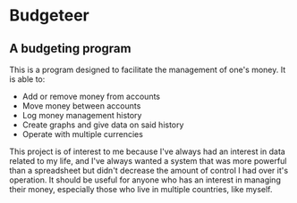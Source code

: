 # Budgeteer

## A budgeting program

This is a program designed to facilitate the management of one's money. 
It is able to:
 - Add or remove money from accounts
 - Move money between accounts
 - Log money management history
 - Create graphs and give data on said history
 - Operate with multiple currencies
 
This project is of interest to me because I've always had an interest in data related to my life,
and I've always wanted a system that was more powerful than a spreadsheet but didn't decrease the amount
of control I had over it's operation. It should be useful for anyone who has an interest in managing
their money, especially those who live in multiple countries, like myself.